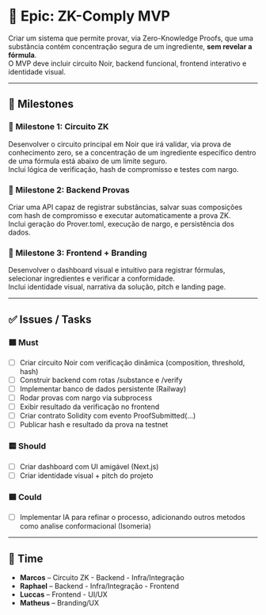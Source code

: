 # 🚀 Epic: ZK-Comply MVP

Criar um sistema que permite provar, via Zero-Knowledge Proofs, que uma substância contém concentração segura de um ingrediente, **sem revelar a fórmula**.  
O MVP deve incluir circuito Noir, backend funcional, frontend interativo e identidade visual.

---

## 🎯 Milestones

### 📍 Milestone 1: Circuito ZK
Desenvolver o circuito principal em Noir que irá validar, via prova de conhecimento zero, se a concentração de um ingrediente específico dentro de uma fórmula está abaixo de um limite seguro.  
Inclui lógica de verificação, hash de compromisso e testes com nargo.

### 📍 Milestone 2: Backend Provas
Criar uma API capaz de registrar substâncias, salvar suas composições com hash de compromisso e executar automaticamente a prova ZK.  
Inclui geração do Prover.toml, execução de nargo, e persistência dos dados.

### 📍 Milestone 3: Frontend + Branding
Desenvolver o dashboard visual e intuitivo para registrar fórmulas, selecionar ingredientes e verificar a conformidade.  
Inclui identidade visual, narrativa da solução, pitch e landing page.

---

## ✅ Issues / Tasks

### 🟩 Must
- [ ] Criar circuito Noir com verificação dinâmica (composition, threshold, hash)
- [ ] Construir backend com rotas /substance e /verify
- [ ] Implementar banco de dados persistente (Railway)
- [ ] Rodar provas com nargo via subprocess
- [ ] Exibir resultado da verificação no frontend
- [ ] Criar contrato Solidity com evento ProofSubmitted(...)
- [ ] Publicar hash e resultado da prova na testnet

### 🟨 Should
- [ ] Criar dashboard com UI amigável (Next.js)
- [ ] Criar identidade visual + pitch do projeto

### 🟦 Could
- [ ] Implementar IA para refinar o processo, adicionando outros metodos como analise conformacional (Isomeria)

---

## 👥 Time

- **Marcos** – Circuito ZK - Backend - Infra/Integração
- **Raphael** – Backend - Infra/Integração - Frontend
- **Luccas** – Frontend - UI/UX
- **Matheus** – Branding/UX
